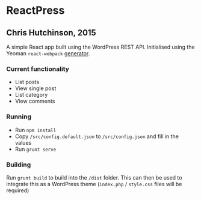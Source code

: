 # ReactPress

## Chris Hutchinson, 2015

A simple React app built using the WordPress REST API. Initialised using the Yeoman `react-webpack` [generator](https://github.com/newtriks/generator-react-webpack).

### Current functionality

* List posts
* View single post
* List category
* View comments

### Running

- Run `npm install`
- Copy `/src/config.default.json` to `/src/config.json` and fill in the values
- Run `grunt serve`

### Building

Run `grunt build` to build into the `/dist` folder. This can then be used to integrate this as a WordPress theme (`index.php` / `style.css` files will be required)